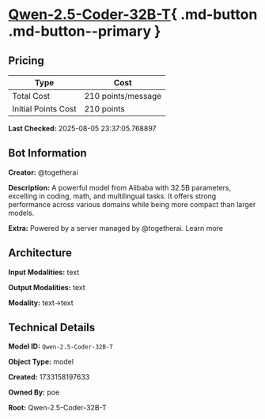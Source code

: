 # [Qwen-2.5-Coder-32B-T](https://poe.com/Qwen-2.5-Coder-32B-T){ .md-button .md-button--primary }

## Pricing

| Type | Cost |
|------|------|
| Total Cost | 210 points/message |
| Initial Points Cost | 210 points |

**Last Checked:** 2025-08-05 23:37:05.768897


## Bot Information

**Creator:** @togetherai

**Description:** A powerful model from Alibaba with 32.5B parameters, excelling in coding, math, and multilingual tasks. It offers strong performance across various domains while being more compact than larger models.

**Extra:** Powered by a server managed by @togetherai. Learn more


## Architecture

**Input Modalities:** text

**Output Modalities:** text

**Modality:** text->text


## Technical Details

**Model ID:** `Qwen-2.5-Coder-32B-T`

**Object Type:** model

**Created:** 1733158197633

**Owned By:** poe

**Root:** Qwen-2.5-Coder-32B-T
